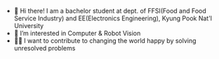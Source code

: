 - 👋 Hi there! I am a bachelor student at dept. of FFSI(Food and Food Service Industry) and EE(Electronics Engineering), Kyung Pook Nat'l University
- 👀 I’m interested in Computer & Robot Vision
- 🧑‍💻 I want to contribute to changing the world happy by solving unresolved problems


<!---
MH-JEON/MH-JEON is a ✨ special ✨ repository because its `README.md` (this file) appears on your GitHub profile.
You can click the Preview link to take a look at your changes.
--->
